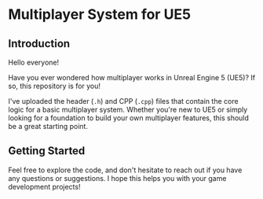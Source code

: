 # Multiplayer System for UE5

## Introduction

Hello everyone!

Have you ever wondered how multiplayer works in Unreal Engine 5 (UE5)? If so, this repository is for you!

I've uploaded the header (`.h`) and CPP (`.cpp`) files that contain the core logic for a basic multiplayer system. Whether you're new to UE5 or simply looking for a foundation to build your own multiplayer features, this should be a great starting point.

## Getting Started

Feel free to explore the code, and don't hesitate to reach out if you have any questions or suggestions. I hope this helps you with your game development projects!
